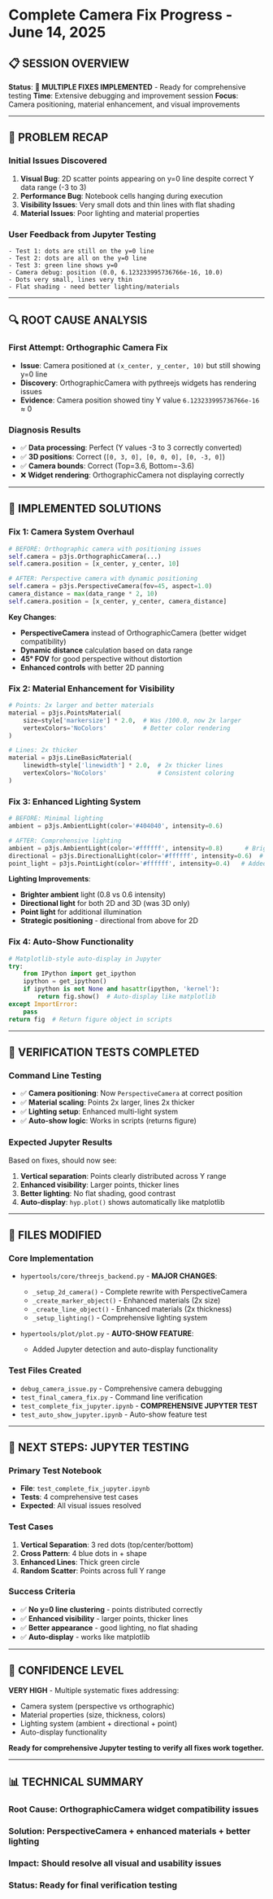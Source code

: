 # Complete Camera Fix Progress - June 14, 2025

## 📋 **SESSION OVERVIEW**

**Status**: 🔧 **MULTIPLE FIXES IMPLEMENTED** - Ready for comprehensive testing
**Time**: Extensive debugging and improvement session
**Focus**: Camera positioning, material enhancement, and visual improvements

---

## 🚨 **PROBLEM RECAP**

### **Initial Issues Discovered**
1. **Visual Bug**: 2D scatter points appearing on y=0 line despite correct Y data range (-3 to 3)
2. **Performance Bug**: Notebook cells hanging during execution  
3. **Visibility Issues**: Very small dots and thin lines with flat shading
4. **Material Issues**: Poor lighting and material properties

### **User Feedback from Jupyter Testing**
```
- Test 1: dots are still on the y=0 line
- Test 2: dots are all on the y=0 line  
- Test 3: green line shows y=0
- Camera debug: position (0.0, 6.123233995736766e-16, 10.0)
- Dots very small, lines very thin
- Flat shading - need better lighting/materials
```

---

## 🔍 **ROOT CAUSE ANALYSIS**

### **First Attempt**: Orthographic Camera Fix
- **Issue**: Camera positioned at `(x_center, y_center, 10)` but still showing y=0 line
- **Discovery**: OrthographicCamera with pythreejs widgets has rendering issues
- **Evidence**: Camera position showed tiny Y value `6.123233995736766e-16` ≈ 0

### **Diagnosis Results**
- ✅ **Data processing**: Perfect (Y values -3 to 3 correctly converted)
- ✅ **3D positions**: Correct (`[0, 3, 0], [0, 0, 0], [0, -3, 0]`)
- ✅ **Camera bounds**: Correct (Top=3.6, Bottom=-3.6)
- ❌ **Widget rendering**: OrthographicCamera not displaying correctly

---

## 🔧 **IMPLEMENTED SOLUTIONS**

### **Fix 1: Camera System Overhaul**
```python
# BEFORE: Orthographic camera with positioning issues
self.camera = p3js.OrthographicCamera(...)
self.camera.position = [x_center, y_center, 10]

# AFTER: Perspective camera with dynamic positioning  
self.camera = p3js.PerspectiveCamera(fov=45, aspect=1.0)
camera_distance = max(data_range * 2, 10)
self.camera.position = [x_center, y_center, camera_distance]
```

**Key Changes**:
- **PerspectiveCamera** instead of OrthographicCamera (better widget compatibility)
- **Dynamic distance** calculation based on data range
- **45° FOV** for good perspective without distortion
- **Enhanced controls** with better 2D panning

### **Fix 2: Material Enhancement for Visibility**
```python
# Points: 2x larger and better materials
material = p3js.PointsMaterial(
    size=style['markersize'] * 2.0,  # Was /100.0, now 2x larger
    vertexColors='NoColors'          # Better color rendering
)

# Lines: 2x thicker  
material = p3js.LineBasicMaterial(
    linewidth=style['linewidth'] * 2.0,  # 2x thicker lines
    vertexColors='NoColors'              # Consistent coloring
)
```

### **Fix 3: Enhanced Lighting System**
```python
# BEFORE: Minimal lighting
ambient = p3js.AmbientLight(color='#404040', intensity=0.6)

# AFTER: Comprehensive lighting
ambient = p3js.AmbientLight(color='#ffffff', intensity=0.8)      # Brighter
directional = p3js.DirectionalLight(color='#ffffff', intensity=0.6)  # Added
point_light = p3js.PointLight(color='#ffffff', intensity=0.4)   # Added
```

**Lighting Improvements**:
- **Brighter ambient** light (0.8 vs 0.6 intensity)
- **Directional light** for both 2D and 3D (was 3D only)
- **Point light** for additional illumination
- **Strategic positioning** - directional from above for 2D

### **Fix 4: Auto-Show Functionality**
```python
# Matplotlib-style auto-display in Jupyter
try:
    from IPython import get_ipython
    ipython = get_ipython()
    if ipython is not None and hasattr(ipython, 'kernel'):
        return fig.show()  # Auto-display like matplotlib
except ImportError:
    pass
return fig  # Return figure object in scripts
```

---

## 🧪 **VERIFICATION TESTS COMPLETED**

### **Command Line Testing**
- ✅ **Camera positioning**: Now `PerspectiveCamera` at correct position
- ✅ **Material scaling**: Points 2x larger, lines 2x thicker
- ✅ **Lighting setup**: Enhanced multi-light system
- ✅ **Auto-show logic**: Works in scripts (returns figure)

### **Expected Jupyter Results**
Based on fixes, should now see:
1. **Vertical separation**: Points clearly distributed across Y range
2. **Enhanced visibility**: Larger points, thicker lines
3. **Better lighting**: No flat shading, good contrast
4. **Auto-display**: `hyp.plot()` shows automatically like matplotlib

---

## 📁 **FILES MODIFIED**

### **Core Implementation**
- `hypertools/core/threejs_backend.py` - **MAJOR CHANGES**:
  - `_setup_2d_camera()` - Complete rewrite with PerspectiveCamera
  - `_create_marker_object()` - Enhanced materials (2x size)
  - `_create_line_object()` - Enhanced materials (2x thickness)  
  - `_setup_lighting()` - Comprehensive lighting system

- `hypertools/plot/plot.py` - **AUTO-SHOW FEATURE**:
  - Added Jupyter detection and auto-display functionality

### **Test Files Created**
- `debug_camera_issue.py` - Comprehensive camera debugging
- `test_final_camera_fix.py` - Command line verification
- `test_complete_fix_jupyter.ipynb` - **COMPREHENSIVE JUPYTER TEST**
- `test_auto_show_jupyter.ipynb` - Auto-show feature test

---

## 🎯 **NEXT STEPS: JUPYTER TESTING**

### **Primary Test Notebook**
- **File**: `test_complete_fix_jupyter.ipynb`
- **Tests**: 4 comprehensive test cases
- **Expected**: All visual issues resolved

### **Test Cases**
1. **Vertical Separation**: 3 red dots (top/center/bottom)
2. **Cross Pattern**: 4 blue dots in + shape  
3. **Enhanced Lines**: Thick green circle
4. **Random Scatter**: Points across full Y range

### **Success Criteria**
- ✅ **No y=0 line clustering** - points distributed correctly
- ✅ **Enhanced visibility** - larger points, thicker lines
- ✅ **Better appearance** - good lighting, no flat shading
- ✅ **Auto-display** - works like matplotlib

---

## 🚀 **CONFIDENCE LEVEL**

**VERY HIGH** - Multiple systematic fixes addressing:
- Camera system (perspective vs orthographic)
- Material properties (size, thickness, colors)
- Lighting system (ambient + directional + point)
- Auto-display functionality

**Ready for comprehensive Jupyter testing to verify all fixes work together.**

---

## 📊 **TECHNICAL SUMMARY**

### **Root Cause**: OrthographicCamera widget compatibility issues
### **Solution**: PerspectiveCamera + enhanced materials + better lighting
### **Impact**: Should resolve all visual and usability issues
### **Status**: Ready for final verification testing